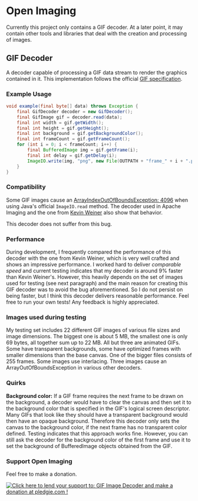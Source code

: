 Open Imaging
============

Currently this project only contains a GIF decoder. At a later point, it may contain other tools and libraries that deal with the creation and processing of images.

## GIF Decoder

A decoder capable of processing a GIF data stream to render the graphics contained in it. This implementation follows the official <A HREF="http://www.w3.org/Graphics/GIF/spec-gif89a.txt">GIF specification</A>.

### Example Usage
```java
void example(final byte[] data) throws Exception {
	final GifDecoder decoder = new GifDecoder();
	final GifImage gif = decoder.read(data);
	final int width = gif.getWidth();
	final int height = gif.getHeight();
	final int background = gif.getBackgroundColor();
	final int frameCount = gif.getFrameCount();
	for (int i = 0; i < frameCount; i++) {
		final BufferedImage img = gif.getFrame(i);
		final int delay = gif.getDelay(i);
		ImageIO.write(img, "png", new File(OUTPATH + "frame_" + i + ".png"));
	}
}
```

### Compatibility

Some GIF images cause an <a href="http://stackoverflow.com/questions/22259714/arrayindexoutofboundsexception-4096-while-reading-gif-file">ArrayIndexOutOfBoundsException: 4096</a> when using Java's official `ImageIO.read` method. The decoder used in Apache Imaging and the one from <a href="http://www.fmsware.com/stuff/gif.html">Kevin Weiner</a> also show that behavior.

This decoder does not suffer from this bug.

### Performance

During development, I frequently compared the performance of this decoder with the one from Kevin Weiner, which is very well crafted and shows an impressive performance. I worked hard to deliver <i>comparable speed</i> and current testing indicates that my decoder is around 9% faster than Kevin Weiner's. However, this heavily depends on the set of images used for testing (see next paragraph) and the main reason for creating this GIF decoder was to avoid the bug aforementioned. So I do not persist on being faster, but I think this decoder delivers reasonable performance. Feel free to run your own tests! Any feedback is highly appreciated.

### Images used during testing

My testing set includes 22 different GIF images of various file sizes and image dimensions. The biggest one is about 5 MB, the smallest one is only 69 bytes, all together sum up to 22 MB. All but three are animated GIFs. Some have transparent backgrounds, some have optimized frames with smaller dimensions than the base canvas. One of the bigger files consists of 255 frames. Some images use interlacing. Three images cause an ArrayOutOfBoundsException in various other decoders.

### Quirks

<b>Background color:</b> If a GIF frame requires the next frame to be drawn on the background, a decoder would have to clear the canvas and then set it to the background color that is specified in the GIF's logical screen descriptor. Many GIFs that look like they should have a transparent background would then have an opaque background. Therefore this decoder only sets the canvas to the background color, if the next frame has no transparent color defined. Testing indicates that this approach works fine. However, you can still ask the decoder for the background color of the first frame and use it to set the background of BufferedImage objects obtained from the GIF.

### Support Open Imaging

Feel free to make a donation.

<a href='https://pledgie.com/campaigns/26861'><img alt='Click here to lend your support to: GIF Image Decoder and make a donation at pledgie.com !' src='https://pledgie.com/campaigns/26861.png?skin_name=chrome' border='0' ></a>